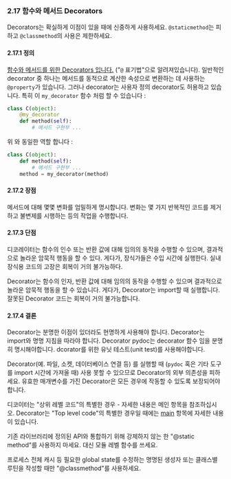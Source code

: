 <a id="s2.17-function-and-method-decorators"></a>
<a id="function-and-method-decorators"></a>
### 2.17 함수와 메서드 Decorators

Decorators는 확실하게 이점이 있을 때에 신중하게 사용하세요. `@staticmethod`는 피하고 `@classmethod`의 사용은 제한하세요.

<a id="s2.17.1-definition"></a>
#### 2.17.1 정의

[함수와 메서드를 위한 Decorators 입니다.](https://docs.python.org/3/glossary.html#term-decorator) ("`@` 표기법"으로 알려져있습니다). 일반적인 decorator 중 하나는 메서드를 동적으로 계산한 속성으로 변환하는 데 사용하는 `@property`가 있습니다. 그러나 decorator는 사용자 정의 decorator도 허용하고 있습니다. 특히 이 `my_decorator` 함수 처럼 할 수 있습니다 :

```python
class C(object):
    @my_decorator
    def method(self):
        # 메서드 구현부 ...
```

위 와 동일한 역할 합니다 :

```python
class C(object):
    def method(self):
        # 메서드 구현부 ...
    method = my_decorator(method)
```

<a id="s2.17.2-pros"></a>
#### 2.17.2 장점

메서드에 대해 몇몇 변화를 엄밀하게 명시합니다. 변화는 몇 가지 반복적인 코드를 제거하고 불변제를 시행하는 등의 작업을 수행합니다.

<a id="s2.17.3-cons"></a>
#### 2.17.3 단점

디코레이터는 함수의 인수 또는 반환 값에 대해 임의의 동작을 수행할 수 있으며, 결과적으로 놀라운 암묵적 행동을 할 수 있다. 게다가, 장식가들은 수입 시간에 실행한다. 실내 장식용 코드의 고장은 회복이 거의 불가능하다.

Decorator는 함수의 인자, 반환 값에 대해 임의의 동작을 수행할 수 있으며 결과적으로 놀라운 암묵적 행동을 할 수 있습니다. 게다가, Decorator는 import할 때 실행합니다. 잘못된 Decorator 코드는 회복이 거의 불가능합니다.

<a id="s2.17.4-decision"></a>
#### 2.17.4 결론

Decorator는 분명한 이점이 있더라도 현명하게 사용해야 합니다. Decorator는 import와 명명 지침을 따라야 합니다. Decorator pydoc는 decorator 함수 임을 분명히 명시해야합니다. dcorator를 위한 유닛 테스트(unit test)를 사용해야합니다.

Decorator(예. 파일, 소켓, 데이터베이스 연결 등) 를 실행할 때 (`pydoc` 혹은 기타 도구를 import 시간에 가져올 때) 사용 못할 수 있으므로 Decorator의 외부 의존성을 피하세요. 유효한 매개변수를 가진 Decorator은 모든 경우에 작동할 수 있도록 보장되어야 합니다.

디코이터는 "상위 레벨 코드"의 특별한 경우 - 자세한 내용은 메인 항목을 참조하십시오.
Decorator는 "Top level code"의 특별한 경우일 때에는 [main](#s3.17-main) 항목에 자세한 내용이 있습니다.

기존 라이브러리에 정의된 API와 통합하기 위해 강제하지 않는 한 "@static method"를 사용하지 마세요. 대신 모듈 레벨 함수를 쓰세요.

프로세스 전체 캐시 등 필요한 global state를 수정하는 명명된 생성자 또는 클래스별 루틴을 작성할 때만 "@classmethod"를 사용하세요.
